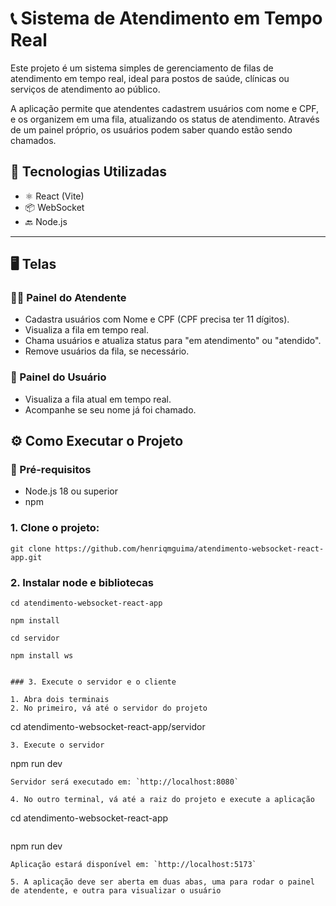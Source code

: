 # 📞 Sistema de Atendimento em Tempo Real

Este projeto é um sistema simples de gerenciamento de filas de atendimento em tempo real, ideal para postos de saúde, clínicas ou serviços de atendimento ao público.

A aplicação permite que atendentes cadastrem usuários com nome e CPF, e os organizem em uma fila, atualizando os status de atendimento. Através de um painel próprio, os usuários podem saber quando estão sendo chamados.

## 🚀 Tecnologias Utilizadas

- ⚛️ React (Vite)
- 📦 WebSocket
- 🔙 Node.js

---

## 🖥️ Telas

### 👨‍⚕️ Painel do Atendente
- Cadastra usuários com Nome e CPF (CPF precisa ter 11 dígitos).
- Visualiza a fila em tempo real.
- Chama usuários e atualiza status para "em atendimento" ou "atendido".
- Remove usuários da fila, se necessário.

### 👥 Painel do Usuário
- Visualiza a fila atual em tempo real.
- Acompanhe se seu nome já foi chamado.


## ⚙️ Como Executar o Projeto

### 🔧 Pré-requisitos
- Node.js 18 ou superior
- npm

### 1. Clone o projeto:
```
git clone https://github.com/henriqmguima/atendimento-websocket-react-app.git
```
### 2. Instalar node e bibliotecas
```
cd atendimento-websocket-react-app
```
```
npm install
```
```
cd servidor
```
```
npm install ws
```
```

### 3. Execute o servidor e o cliente

1. Abra dois terminais
2. No primeiro, vá até o servidor do projeto
```
cd atendimento-websocket-react-app/servidor
```
3. Execute o servidor
```
npm run dev
```
Servidor será executado em: `http://localhost:8080`

4. No outro terminal, vá até a raiz do projeto e execute a aplicação
```
cd atendimento-websocket-react-app
```
```
npm run dev
```
Aplicação estará disponível em: `http://localhost:5173`

5. A aplicação deve ser aberta em duas abas, uma para rodar o painel de atendente, e outra para visualizar o usuário

